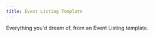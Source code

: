 ```yaml
---
title: Event Listing Template
---
```


Everything you'd dream of, from an Event Listing template. 